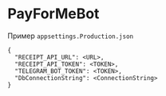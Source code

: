 # PayForMeBot

Пример `appsettings.Production.json`

```
{
  "RECEIPT_API_URL": <URL>,
  "RECEIPT_API_TOKEN": <TOKEN>,
  "TELEGRAM_BOT_TOKEN": <TOKEN>,
  "DbConnectionString": <ConnectionString>
}
```
